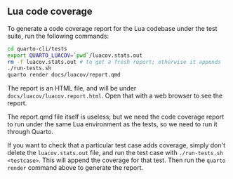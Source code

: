 ## Lua code coverage

To generate a code coverage report for the Lua codebase under the test suite,
run the following commands:

```bash
cd quarto-cli/tests
export QUARTO_LUACOV=`pwd`/luacov.stats.out
rm -f luacov.stats.out # to get a fresh report; otherwise it appends
./run-tests.sh
quarto render docs/luacov/report.qmd
```

The report is an HTML file, and will be under `docs/luacov/luacov.report.html`.
Open that with a web browser to see the report.

The report.qmd file itself is useless; but we need the code coverage report to
run under the same Lua environment as the tests, so we need to run it through
Quarto.

If you want to check that a particular test case adds coverage, simply
don't delete the `luacov.stats.out` file, and run the test case with
`./run-tests.sh <testcase>`. This will append the coverage for that test.
Then run the `quarto render` command above to generate the report.
